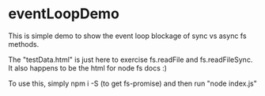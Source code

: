 # eventLoopDemo

This is simple demo to show the event loop blockage of sync vs async fs methods.

The "testData.html" is just here to exercise fs.readFile and fs.readFileSync. It also happens to be the html for node fs docs :)

To use this, simply npm i -S (to get fs-promise) and then run "node index.js"